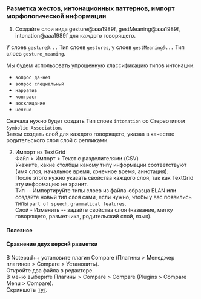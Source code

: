 ### Разметка жестов, интонационных паттернов, импорт морфологической информации  

1. Создайте слои вида gesture@aaa1989f, gestMeaning@aaa1989f, intonation@aaa1989f для каждого говорящего.   

У слоев `gesture@...` Тип слоев `gestures`, у слоев `gestMeaning@...` Тип слоев `gesture_meaning`. 

Мы будем использовать упрощенную классификацию типов интонации:   
* `вопрос да-нет`  
* `вопрос специальный`  
* `нарратив`  
* `контраст`  
* `восклицание`  
* `неясно`  

Сначала нужно будет создать Тип слоев `intonation` со Стереотипом `Symbolic Association`.   
Затем создать слой для каждого говорящего, указав в качестве родительского слоя слой с репликами.   

2. Импорт из TextGrid  
Файл > Импорт > Текст с разделителями (CSV)  
Укажите, какие столбцы какому типу информации соответствуют (имя слоя, начальное время, конечное время, аннотация).  
После этого нужно указать свойства каждого слоя, так как TextGrid эту информацию не хранит.  
Тип -- Импортируйте типы слоев из файла-образца ELAN или создайте новый тип слоя сами, если нужно, чтобы у вас появились типы `part of speech`, `grammatical features`.  
Слой - Изменить -- задайте свойства слоя (название, метку говорящего, разметчика, родительский слой, язык).  

#### Полезное  

#### Сравнение двух версий разметки  
В Notepad++ установите плагин Compare (Плагины > Менеджер плагинов > Compare > Установить).  
Откройте два файла в редакторе.   
В меню выберите Плагины > Compare > Compare (Plugins > Compare Menu > Compare).  
Скриншоты [тут](https://abuzov.ru/kak-sravnit-dva-fajla).  

